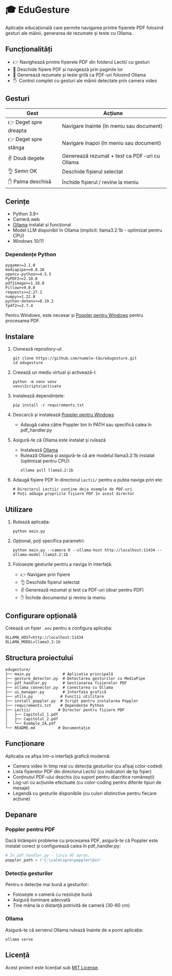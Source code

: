 # 🎓 EduGesture

Aplicație educațională care permite navigarea printre fișierele PDF folosind gesturi ale mâinii, generarea de rezumate și teste cu Ollama.

## Funcționalități

- 👉 Navighează printre fișierele PDF din folderul Lectii/ cu gesturi
- 📄 Deschide fișiere PDF și navigează prin paginile lor
- 🤖 Generează rezumate și teste grilă ca PDF-uri folosind Ollama
- 🖐️ Control complet cu gesturi ale mâinii detectate prin camera video

## Gesturi

| Gest | Acțiune |
|------|---------|
| 👉 Deget spre dreapta | Navigare înainte (în meniu sau document) |
| 👉 Deget spre stânga | Navigare înapoi (în meniu sau document) |
| ✌️ Două degete | Generează rezumat + test ca PDF-uri cu Ollama |
| 👌 Semn OK | Deschide fișierul selectat |
| ✋ Palma deschisă | Închide fișierul / revine la meniu |

## Cerințe

- Python 3.8+
- Cameră web
- [Ollama](https://ollama.ai/) instalat și funcțional
- Model LLM disponibil în Ollama (implicit: llama3.2:1b - optimizat pentru CPU)
- Windows 10/11

### Dependențe Python

```
pygame>=2.1.0
mediapipe>=0.8.10
opencv-python>=4.5.5
PyPDF2>=2.10.0
pdf2image>=1.16.0
Pillow>=9.0.0
requests>=2.27.1
numpy>=1.22.0
python-dotenv>=0.19.2
fpdf2>=2.7.4
```

Pentru Windows, este necesar și [Poppler pentru Windows](https://github.com/oschwartz10612/poppler-windows/releases/) pentru procesarea PDF.

## Instalare

1. Clonează repository-ul:
   ```
   git clone https://github.com/numele-tău/edugesture.git
   cd edugesture
   ```

2. Creează un mediu virtual și activează-l:
   ```
   python -m venv venv
   venv\Scripts\activate
   ```

3. Instalează dependințele:
   ```
   pip install -r requirements.txt
   ```

4. Descarcă și instalează [Poppler pentru Windows](https://github.com/oschwartz10612/poppler-windows/releases/)
   - Adaugă calea către Poppler bin în PATH sau specifică calea în pdf_handler.py

5. Asigură-te că Ollama este instalat și rulează
   - Instalează [Ollama](https://ollama.ai/download)
   - Rulează Ollama și asigură-te că are modelul llama3.2:1b instalat (optimizat pentru CPU):
     ```
     ollama pull llama3.2:1b
     ```

6. Adaugă fișiere PDF în directorul `Lectii/` pentru a putea naviga prin ele:
   ```
   # Directorul Lectii/ conține deja exemple de PDF-uri
   # Poți adăuga propriile fișiere PDF în acest director
   ```

## Utilizare

1. Rulează aplicația:
   ```
   python main.py
   ```

2. Opțional, poți specifica parametri:
   ```
   python main.py --camera 0 --ollama-host http://localhost:11434 --ollama-model llama3.2:1b
   ```

3. Folosește gesturile pentru a naviga în interfață:
   - 👉 Navigare prin fișiere
   - 👌 Deschide fișierul selectat
   - ✌️ Generează rezumat și test ca PDF-uri (doar pentru PDF)
   - ✋ Închide documentul și revino la meniu

## Configurare opțională

Creează un fișier `.env` pentru a configura aplicația:

```
OLLAMA_HOST=http://localhost:11434
OLLAMA_MODEL=llama3.2:1b
```

## Structura proiectului

```
edugesture/
├── main.py              # Aplicația principală
├── gesture_detector.py  # Detectarea gesturilor cu MediaPipe
├── pdf_handler.py       # Gestionarea fișierelor PDF
├── ollama_connector.py  # Conectarea cu Ollama
├── ui_manager.py        # Interfața grafică
├── utils.py            # Funcții utilitare
├── install_poppler.py  # Script pentru instalarea Poppler
├── requirements.txt    # Dependențe Python
├── Lectii/            # Director pentru fișiere PDF
│   ├── Capitolul_1.pdf
│   ├── Capitolul_2.pdf
│   └── Exemple_IA.pdf
└── README.md          # Documentație
```

## Funcționare

Aplicația va afișa într-o interfață grafică modernă:
- Camera video în timp real cu detecția gesturilor (cu afișaj color-coded)
- Lista fișierelor PDF din directorul Lectii/ (cu indicatori de tip fișier)
- Conținutul PDF-ului deschis (cu suport pentru diacritice românești)
- Log-uri cu acțiunile efectuate (cu color-coding pentru diferite tipuri de mesaje)
- Legendă cu gesturile disponibile (cu culori distinctive pentru fiecare acțiune)

## Depanare

### Poppler pentru PDF

Dacă întâmpini probleme cu procesarea PDF, asigură-te că Poppler este instalat corect și configurează calea în pdf_handler.py:

```python
# În pdf_handler.py - linia 95 aprox.
poppler_path = r'C:\cale\spre\poppler\bin'
```

### Detecția gesturilor

Pentru o detecție mai bună a gesturilor:
- Folosește o cameră cu rezoluție bună
- Asigură iluminare adecvată
- Ține mâna la o distanță potrivită de cameră (30-60 cm)

### Ollama

Asigură-te că serverul Ollama rulează înainte de a porni aplicația:
```
ollama serve
```

## Licență

Acest proiect este licențiat sub [MIT License](LICENSE).



